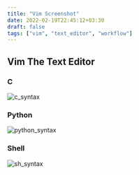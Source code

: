 ```yaml
---
title: "Vim Screenshot"
date: 2022-02-19T22:45:12+03:30
draft: false
tags: ["vim", "text_editor", "workflow"]
---
```


## Vim The Text Editor

### C

![c_syntax](/static/shots/vim.c.png)

### Python

![python_syntax](/static/shots/vim.py.png)

### Shell

![sh_syntax](/static/shots/vim.sh.png)

